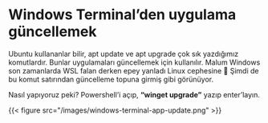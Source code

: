 # Windows Terminal’den uygulama güncellemek


Ubuntu kullananlar bilir, apt update ve apt upgrade çok sık yazdığımız komutlardır. Bunlar uygulamaları güncellemek için kullanılır.
Malum Windows son zamanlarda WSL falan derken epey yanladı Linux cephesine 🙂 Şimdi de bu komut satırından güncelleme topuna girmiş gibi görünüyor.

Nasıl yapıyoruz peki? Powershell’i açıp, **“winget upgrade”** yazıp enter’layın.

{{< figure src="/images/windows-terminal-app-update.png" >}}


